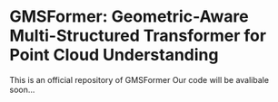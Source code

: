 # GMSFormer: Geometric-Aware Multi-Structured Transformer for Point Cloud Understanding
This is an official repository of GMSFormer
Our code will be avalibale soon...
